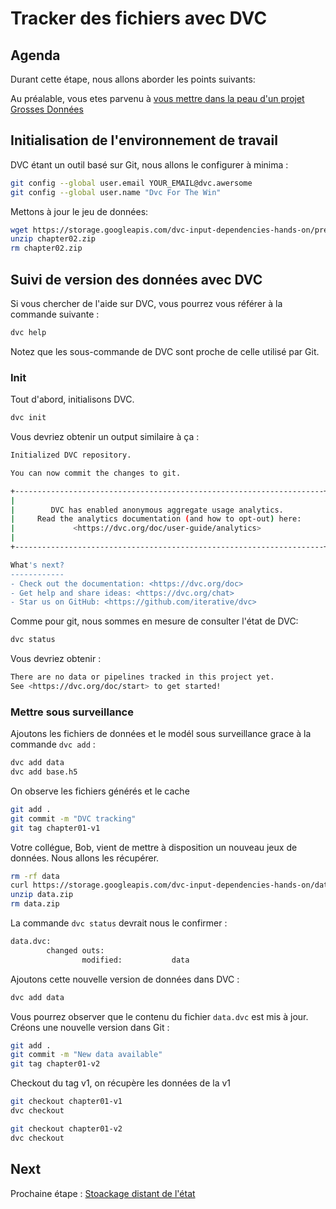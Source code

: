 # Tracker des fichiers avec DVC

## Agenda

Durant cette étape, nous allons aborder les points suivants:

Au préalable, vous etes parvenu à [vous mettre dans la peau d'un projet Grosses Données](01.first_step.md)

## Initialisation de l'environnement de travail


DVC étant un outil basé sur Git, nous allons le configurer à minima :

```bash
git config --global user.email YOUR_EMAIL@dvc.awersome
git config --global user.name "Dvc For The Win"
```

Mettons à jour le jeu de données:

```bash
wget https://storage.googleapis.com/dvc-input-dependencies-hands-on/prerequisites/chapter02.zip 
unzip chapter02.zip
rm chapter02.zip
```

## Suivi de version des données avec DVC

Si vous chercher de l'aide sur DVC, vous pourrez vous référer à la commande suivante :

```bash
dvc help
```

Notez que les sous-commande de DVC sont proche de celle utilisé par Git.

### Init

Tout d'abord, initialisons DVC.

```bash
dvc init
```

Vous devriez obtenir un output similaire à ça :

```bash
Initialized DVC repository.

You can now commit the changes to git.

+---------------------------------------------------------------------+
|                                                                     |
|        DVC has enabled anonymous aggregate usage analytics.         |
|     Read the analytics documentation (and how to opt-out) here:     |
|             <https://dvc.org/doc/user-guide/analytics>              |
|                                                                     |
+---------------------------------------------------------------------+

What's next?
------------
- Check out the documentation: <https://dvc.org/doc>
- Get help and share ideas: <https://dvc.org/chat>
- Star us on GitHub: <https://github.com/iterative/dvc>
```

Comme pour git, nous sommes en mesure de consulter l'état de DVC:

```bash
dvc status
```

Vous devriez obtenir :

```bash
There are no data or pipelines tracked in this project yet.           
See <https://dvc.org/doc/start> to get started!
```

### Mettre sous surveillance

Ajoutons les fichiers de données et le modél sous surveillance grace à la commande `dvc add` :

```bash
dvc add data
dvc add base.h5
```

On observe les fichiers générés et le cache

```bash
git add .
git commit -m "DVC tracking"
git tag chapter01-v1
```

Votre collégue, Bob, vient de mettre à disposition un nouveau jeux de données. Nous allons les récupérer.

```bash
rm -rf data
curl https://storage.googleapis.com/dvc-input-dependencies-hands-on/data-v2.zip -o data.zip
unzip data.zip
rm data.zip
```

La commande `dvc status` devrait nous le confirmer :

```bash
data.dvc:                                                                                                                                                                                                       
        changed outs:
                modified:           data
```

Ajoutons cette nouvelle version de données dans DVC :

```bash
dvc add data
```

Vous pourrez observer que le contenu du fichier `data.dvc` est mis à jour. Créons une nouvelle version dans Git :

```bash
git add .
git commit -m "New data available"
git tag chapter01-v2
```

Checkout du tag v1, on récupère les données de la v1
```bash
git checkout chapter01-v1
dvc checkout
```

```bash
git checkout chapter01-v2
dvc checkout
```

## Next

Prochaine étape : [Stoackage distant de l'état](03.remote-storage.md)
